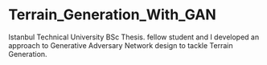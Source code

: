 # Terrain_Generation_With_GAN
Istanbul Technical University BSc Thesis. fellow student and I developed an approach to Generative Adversary Network design to tackle Terrain Generation.
